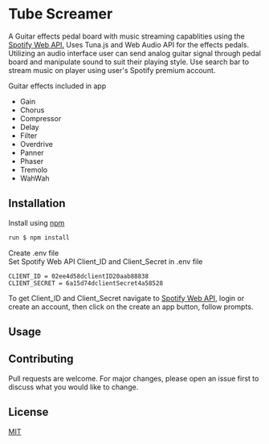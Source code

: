 # Tube Screamer

A Guitar effects pedal board with music streaming capablities using the [Spotify Web API.](https://developer.spotify.com/documentation/web-api/) Uses Tuna.js and Web Audio API for the effects pedals. Utilizing an audio interface user can send analog guitar signal through pedal board and manipulate sound to suit their playing style. Use search bar to stream music on player using user's Spotify premium account.

Guitar effects included in app
* Gain 
* Chorus 
* Compressor 
* Delay 
* Filter 
* Overdrive 
* Panner 
* Phaser 
* Tremolo 
* WahWah



## Installation

Install using [npm](https://docs.npmjs.com/downloading-and-installing-node-js-and-npm)

```bash
run $ npm install
```
Create .env file<br>
Set Spotify Web API Client_ID and Client_Secret in .env file

```
CLIENT_ID = 02ee4d58dclientID20aab88838
CLIENT_SECRET = 6a15d74dclientSecret4a58528
```
To get Client_ID and Client_Secret navigate to [Spotify Web API](https://developer.spotify.com/dashboard/applications), login or create an account, then click on the create an app button, follow prompts.

## Usage

## Contributing
Pull requests are welcome. For major changes, please open an issue first to discuss what you would like to change.

## License
[MIT](https://choosealicense.com/licenses/mit/)
